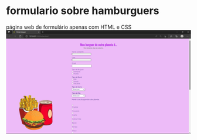 # formulario sobre hamburguers
página web de formulário apenas com HTML e CSS
 <img src="/midia/visao.png">
